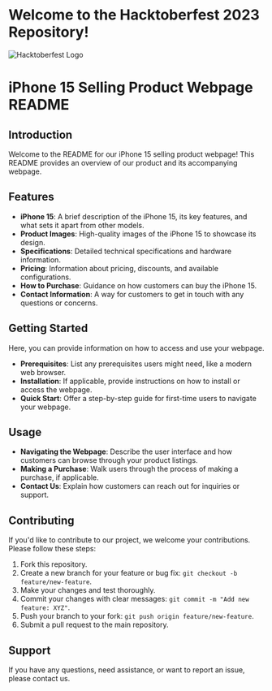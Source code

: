 # Welcome to the Hacktoberfest 2023 Repository!

![Hacktoberfest Logo](./assets/hacktoberfest_wall.png)

# iPhone 15 Selling Product Webpage README

## Introduction

Welcome to the README for our iPhone 15 selling product webpage! This README provides an overview of our product and its accompanying webpage.

## Features

- **iPhone 15**: A brief description of the iPhone 15, its key features, and what sets it apart from other models.
- **Product Images**: High-quality images of the iPhone 15 to showcase its design.
- **Specifications**: Detailed technical specifications and hardware information.
- **Pricing**: Information about pricing, discounts, and available configurations.
- **How to Purchase**: Guidance on how customers can buy the iPhone 15.
- **Contact Information**: A way for customers to get in touch with any questions or concerns.

## Getting Started

Here, you can provide information on how to access and use your webpage.

- **Prerequisites**: List any prerequisites users might need, like a modern web browser.
- **Installation**: If applicable, provide instructions on how to install or access the webpage.
- **Quick Start**: Offer a step-by-step guide for first-time users to navigate your webpage.

## Usage

- **Navigating the Webpage**: Describe the user interface and how customers can browse through your product listings.
- **Making a Purchase**: Walk users through the process of making a purchase, if applicable.
- **Contact Us**: Explain how customers can reach out for inquiries or support.

## Contributing

If you'd like to contribute to our project, we welcome your contributions. Please follow these steps:

1. Fork this repository.
2. Create a new branch for your feature or bug fix: `git checkout -b feature/new-feature`.
3. Make your changes and test thoroughly.
4. Commit your changes with clear messages: `git commit -m "Add new feature: XYZ"`.
5. Push your branch to your fork: `git push origin feature/new-feature`.
6. Submit a pull request to the main repository.

## Support

If you have any questions, need assistance, or want to report an issue, please contact us.
